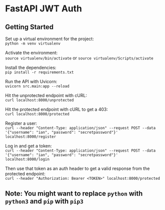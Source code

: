# FastAPI JWT Auth

## Getting Started

Set up a virtual environment for the project:  
`python -m venv virtualenv`

Activate the environment:  
`source virtualenv/bin/activate`
or
`source virtualenv/Scripts/activate`

Install the dependencies:  
`pip install -r requirements.txt`

Run the API with Uvicorn:  
`uvicorn src.main:app --reload`

Hit the unprotected endpoint with cURL:  
`curl localhost:8000/unprotected`

Hit the protected endpoint with cURL to get a 403:  
`curl localhost:8000/protected`

Register a user:  
`curl --header "Content-Type: application/json" --request POST --data '{"username": "ian", "password": "secretpassword"}' localhost:8000/register`

Log in and get a token:  
`curl --header "Content-Type: application/json" --request POST --data '{"username": "ian", "password": "secretpassword"}' localhost:8000/login`

Then use that token as an auth header to get a valid response from the protected endpoint:  
`curl --header "Authorization: Bearer <TOKEN>" localhost:8000/protected`


## Note: You might want to replace `python` with `python3` and `pip` with `pip3`